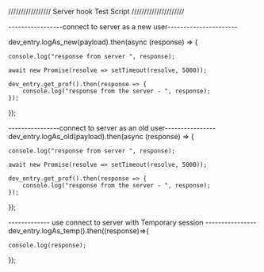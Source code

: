///////////////// Server hook Test Script /////////////////////



-----------------connect to server as a new user----------------------

dev_entry.logAs_new(payload).then(async (response) => {

    console.log("response from server ", response);
    
    await new Promise(resolve => setTimeout(resolve, 5000));

    dev_entry.get_prof().then(response => {
        console.log("response from the server - ", response);
    });

});




----------------connect to server as an old user----------------
dev_entry.logAs_old(payload).then(async (response) => {

    console.log("response from server ", response);
    
    await new Promise(resolve => setTimeout(resolve, 5000));

    dev_entry.get_prof().then(response => {
        console.log("response from the server - ", response);
    });

});



------------- use connect to server with Temporary session ----------------
dev_entry.logAs_temp().then((response)=>{

    console.log(response);

});













